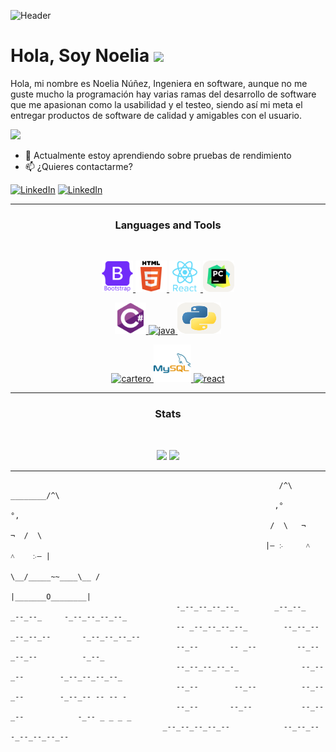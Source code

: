 ![Header](https://github.com/NANA1207/NANA1207/assets/74752173/2980d6d8-9108-44e6-af8a-8cf639d9d7019)

# Hola, Soy Noelia <img src="https://user-images.githubusercontent.com/5679180/79618120-0daffb80-80be-11ea-819e-d2b0fa904d07.gif" width="27px"> 
Hola, mi nombre es Noelia Núñez, Ingeniera en software, aunque no me guste mucho la programación hay varias ramas del desarrollo de software que me apasionan como la usabilidad y el testeo, siendo así mi meta el entregar productos de software de calidad y amigables con el usuario.

<img src="https://media.giphy.com/media/WUlplcMpOCEmTGBtBW/giphy.gif" width="40px"> 

- 🌱 Actualmente estoy aprendiendo sobre pruebas de rendimiento
- 📫 ¿Quieres contactarme?
  <br/>

  
[![LinkedIn](https://img.shields.io/badge/LinkedIn-0077B5?style=for-the-badge&logo=linkedin&logoColor=white)](https://www.linkedin.com/in/noelia-nunez-arroba)
[![LinkedIn](https://img.shields.io/badge/Gmail-d44638?style=for-the-badge&logo=gmail&logoColor=white)](mailto:abitanunez3101@gmail.com)


<hr>
<h3 align="center">Languages and Tools</h3>

</br>
<p align="center">
  <a href="https://getbootstrap.com"  target="_blank" rel="noreferrer"> <img src="https://raw.githubusercontent.com/devicons/devicon/master/icons/bootstrap/bootstrap-plain-wordmark.svg" alt="bootstrap" width="50" height="50"/> </a>
  <a href="https://www.w3.org/html/" target="_blank" rel="noreferrer" > <img src="https://raw.githubusercontent.com/devicons/devicon/master/icons/html5/html5-original-wordmark.svg" alt="html5" width="50" height="50"/> </a>
  <a href="https://reactjs.org/" target="_blank" rel="noreferrer"> <img src="https://raw.githubusercontent.com/devicons/devicon/master/icons/react/react-original-wordmark.svg" alt="react" width="50" height="50"/> </a>
  <a href="https://www.jetbrains.com/es-es/pycharm/" target="_blank" rel="noreferrer"> <img src="https://github.com/tandpfun/skill-icons/blob/main/icons/PyCharm-Light.svg" alt="react" width="50" height="50"/> </a>
</p>

    
  <p align="center">
  <a href="https:// www.w3schools.com/cs/" target="_blank" rel="noreferrer"> <img src="https://raw.githubusercontent.com/devicons/devicon/master/icons/csharp/csharp-original.svg " alt="csharp" width="50" height="50"/> </a>
  <a href="https://www.java.com" target="_blank" rel="noreferrer"> <img src="https://www.vectorlogo.zone/logos/java/java-ar21.svg" alt="java" width="70" height="50"/> </a>
  <a href="https://www.python.org/" target="_blank" rel="noreferrer"> <img src="https://github.com/tandpfun/skill-icons/blob/main/icons/Python-Light.svg" alt="java" width="70" height="50"/> </a>
  </p>
  
  <p align="center">
    <a href="https://postman.com" target="_blank" rel="noreferrer"> <img src="https://www.vectorlogo.zone/logos/getpostman/getpostman-icon.svg" alt="cartero" ancho="20" altura="20"/> </a> 
  <a href="https://www.mysql.com/" target="_blank" rel="noreferrer"> <img src="https://raw.githubusercontent.com/devicons/devicon/master/icons/mysql/mysql-original-wordmark.svg" alt="mysql" width="60" height="60"/> </a>
  <a href="https://code.visualstudio.com/" target="_blank" rel="noreferrer"> <img src="https://cdn.svgporn.com/logos/visual-studio-code.svg" alt="react" width="50" height="50"/> </a>
  
</p>

<hr>
<h3 align="center">Stats</h3>
</br>
 <p align="center">
  <img src ="https://github-readme-stats.vercel.app/api?username=NANA1207&show_icons=true&count_private=true&theme=default&hide_border=true&hide=issues,contribs">  
   <img src="https://github-readme-stats.vercel.app/api/top-langs/?username=NANA1207&layout=compact" />
</p>

<hr>

                          
                                                                /^\ ________/^\
                                                               ,°             °,
                                                              /  \   ¬     ¬  /  \
                                                             |— ჻     ˄   ˄    ჻— |
                                                              \__/_____~~____\__ /
                                                               |_______O________|
                                         -_--_--_--_--_        _--_--_       _--_--_     -_--_--_--_--_
                                         -- _--_--_--_--_        --_--_--_--_--_--       -_--_--_--_--
                                         --_--       -- _--         --_--_--_--          -_--_
                                         --_--_--_--_-_              --_--_--	     -_--_--_--_--_
                                         --_--        --_--          --_--_--	     -_--_-- -- -- -
                                         --_--       --_--	         --_--_--            -_-- _ _ _ _ 
                            	      _--_--_--_--_--	         --_--_--            -_--_--_--_--




